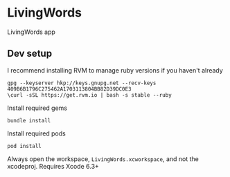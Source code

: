 # LivingWords
LivingWords app

## Dev setup

I recommend installing RVM to manage ruby versions if you haven't already

    gpg --keyserver hkp://keys.gnupg.net --recv-keys 409B6B1796C275462A1703113804BB82D39DC0E3
    \curl -sSL https://get.rvm.io | bash -s stable --ruby

Install required gems

    bundle install

Install required pods

    pod install

Always open the workspace, `LivingWords.xcworkspace`, and not the xcodeproj. Requires Xcode 6.3+
